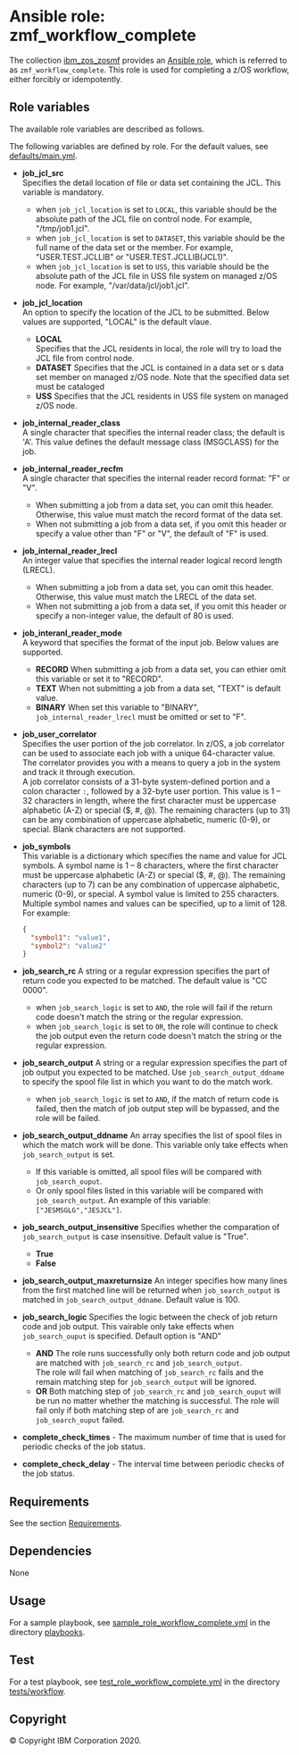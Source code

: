 # Ansible role: zmf_workflow_complete
The collection [ibm_zos_zosmf](../../README.md) provides an [Ansible role](https://docs.ansible.com/ansible/latest/user_guide/playbooks_reuse_roles.html), which is referred to as `zmf_workflow_complete`. This role is used for completing a z/OS workflow, either forcibly or idempotently.


## Role variables
The available role variables are described as follows.

The following variables are defined by role. For the default values, see [defaults/main.yml](defaults/main.yml).

- **job_jcl_src**  
  Specifies the detail location of file or data set containing the JCL. This variable is mandatory. 
  - when `job_jcl_location` is set to `LOCAL`, this variable should be the absolute path of the JCL file on control node. For example, "/tmp/job1.jcl".
  - when `job_jcl_location` is set to `DATASET`, this variable should be the full name of the data set or the member. For example, "USER.TEST.JCLLIB" or "USER.TEST.JCLLIB(JCL1)".
  - when `job_jcl_location` is set to `USS`, this variable should be the absolute path of the JCL file in USS file system on managed z/OS node. For example, "/var/data/jcl/job1.jcl".

- **job_jcl_location**  
  An option to specify the location of the JCL to be submitted. Below values are supported, "LOCAL" is the default vlaue.
  - **LOCAL**  
    Specifies that the JCL residents in local, the role will try to load the JCL file from control node.
  - **DATASET**
    Specifies that the JCL is contained in a data set or s data set member on managed z/OS node. Note that the specified data set must be cataloged
  - **USS**
    Specifies that the JCL residents in USS file system on managed z/OS node.

- **job_internal_reader_class**  
  A single character that specifies the internal reader class; the default is 'A'. This value defines the default message class (MSGCLASS) for the job.

- **job_internal_reader_recfm**  
  A single character that specifies the internal reader record format: "F" or "V".  
  - When submitting a job from a data set, you can omit this header. Otherwise, this value must match the record format of the data set.
  - When not submitting a job from a data set, if you omit this header or specify a value other than "F" or "V", the default of "F" is used.

- **job_internal_reader_lrecl**  
  An integer value that specifies the internal reader logical record length (LRECL).  
  - When submitting a job from a data set, you can omit this header. Otherwise, this value must match the LRECL of the data set.
  - When not submitting a job from a data set, if you omit this header or specify a non-integer value, the default of 80 is used.

- **job_interanl_reader_mode**  
  A keyword that specifies the format of the input job. Below values are supported.
  - **RECORD**
    When submitting a job from a data set, you can ethier omit this variable or set it to "RECORD".
  - **TEXT**
    When not submitting a job from a data set, "TEXT" is default value.
  - **BINARY**
    When set this variable to "BINARY", `job_internal_reader_lrecl` must be omitted or set to "F".

- **job_user_correlator**  
  Specifies the user portion of the job correlator. In z/OS, a job correlator can be used to associate each job with a unique 64-character value. The correlator provides you with a means to query a job in the system and track it through execution.  
  A job correlator consists of a 31-byte system-defined portion and a colon character `:`, followed by a 32-byte user portion. This value is 1 – 32 characters in length, where the first character must be uppercase alphabetic (A-Z) or special ($, #, @). The remaining characters (up to 31) can be any combination of uppercase alphabetic, numeric (0-9), or special. Blank characters are not supported.

- **job_symbols**  
  This variable is a dictionary which specifies the name and value for JCL symbols.
  A symbol name is 1 – 8 characters, where the first character must be uppercase alphabetic (A-Z) or special ($, #, @). The remaining characters (up to 7) can be any combination of uppercase alphabetic, numeric (0-9), or special.
  A symbol value is limited to 255 characters. Multiple symbol names and values can be specified, up to a limit of 128.
  For example:
  ```json
  {
    "symbol1": "value1",
    "symbol2": "value2"
  }
  ```

- **job_search_rc**
  A string or a regular expression specifies the part of return code you expected to be matched. The default value is "CC 0000".
  - when `job_search_logic` is set to `AND`, the role will fail if the return code doesn't match the string or the regular expression.
  - when `job_search_logic` is set to `OR`, the role will continue to check the job output even the return code doesn't match the string or the regular expression.

- **job_search_output**
  A string or a regular expression specifies the part of job output you expected to be matched. Use `job_search_output_ddname` to specify the spool file list in which you want to do the match work.
  - when `job_search_logic` is set to `AND`, if the match of return code is failed, then the match of job output step will be bypassed, and the role will be failed.

- **job_search_output_ddname**
  An array specifies the list of spool files in which the match work will be done. This variable only take effects when `job_search_output` is set. 
  - If this variable is omitted, all spool files will be compared with `job_search_ouput`.
  - Or only spool files listed in this variable will be compared with `job_search_output`.
  An example of this variable:`["JESMSGLG","JESJCL"]`.

- **job_search_output_insensitive**
  Specifies whether the comparation of `job_search_output` is case insensitive. Default value is "True".
  - **True**
  - **False**

- **job_search_output_maxreturnsize**
  An integer specifies how many lines from the first matched line will be returned when `job_search_output` is matched in `job_search_output_ddname`. Default value is 100.

- **job_search_logic**
  Specifies the logic between the check of job return code and job output. This vairable only take effects when `job_search_ouput` is specified. Default option is "AND"
  - **AND**
    The role runs successfully only both return code and job output are matched with `job_search_rc` and `job_search_output`.  
    The role will fail when matching of `job_search_rc` fails and the remain matching step for `job_search_output` will be ignored.
  - **OR**
    Both matching step of `job_search_rc` and `job_search_ouput` will be run no matter whether the matching is successful. The role will fail only if both matching step of are `job_search_rc` and `job_search_ouput` failed.

- **complete_check_times** - The maximum number of time that is used for periodic checks of the job status.

- **complete_check_delay** - The interval time between periodic checks of the job status.


## Requirements
See the section [Requirements](../../docs/README_workflow.md#Requirements). 


## Dependencies
None


## Usage
For a sample playbook, see [sample_role_workflow_complete.yml](../../playbooks/sample_role_workflow_complete.yml) in the directory [playbooks](../../playbooks/README.md).


## Test
For a test playbook, see [test_role_workflow_complete.yml](../../tests/workflow/test_role_workflow_complete.yml) in the directory [tests/workflow](../../tests/workflow/README.md).


## Copyright
© Copyright IBM Corporation 2020.